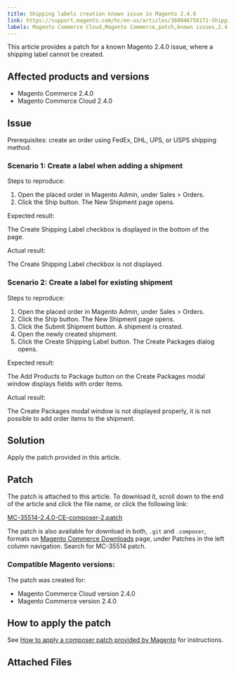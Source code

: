 ```yaml
---
title: Shipping labels creation known issue in Magento 2.4.0
link: https://support.magento.com/hc/en-us/articles/360046750171-Shipping-labels-creation-known-issue-in-Magento-2-4-0
labels: Magento Commerce Cloud,Magento Commerce,patch,known issues,2.4.0,shipping label
---
```


<p>This article provides a patch for a known Magento 2.4.0 issue, where a shipping label cannot be created.</p>
<h2>Affected products and versions</h2>
<ul>
<li>Magento Commerce 2.4.0</li>
<li>Magento Commerce Cloud 2.4.0</li>
</ul>
<h2>Issue</h2>
<p>Prerequisites: create an order using FedEx, DHL, UPS, or USPS shipping method.</p>
<h3>Scenario 1: Create a label when adding a shipment</h3>
<p>Steps to reproduce:</p>
<ol>
<li>Open the placed order in Magento Admin, under Sales &gt; Orders.</li>
<li>Click the Ship button. The New Shipment page opens. </li>
</ol>
<p>Expected result:</p>
<p>The Create Shipping Label checkbox is displayed in the bottom of the page. </p>
<p>Actual result:</p>
<p>The Create Shipping Label checkbox is not displayed.</p>
<h3>Scenario 2: Create a label for existing shipment</h3>
<p>Steps to reproduce:</p>
<ol>
<li>Open the placed order in Magento Admin, under Sales &gt; Orders.</li>
<li>Click the Ship button. The New Shipment page opens. </li>
<li>Click the Submit Shipment button. A shipment is created.</li>
<li>Open the newly created shipment.</li>
<li>Click the Create Shipping Label button. The Create Packages dialog opens.</li>
</ol>
<p>Expected result:</p>
<p>The Add Products to Package button on the Create Packages modal window displays fields with order items.</p>
<p>Actual result:</p>
<p>The Create Packages modal window is not displayed properly, it is not possible to add order items to the shipment.</p>
<h2>Solution</h2>
<p>Apply the patch provided in this article.</p>
<h2>Patch</h2>
<p>The patch is attached to this article. To download it, scroll down to the end of the article and click the file name, or click the following link:</p>
<p><a href="https://support.magento.com/hc/en-us/article_attachments/360063419631/MC-35514-2.4.0-CE-composer-2.patch">MC-35514-2.4.0-CE-composer-2.patch</a></p>
<p>The patch is also available for download in both, <code>.git</code> and <code>.composer</code>, formats on <a href="https://magento.com/tech-resources/download">Magento Commerce Downloads</a> page, under Patches in the left column navigation. Search for MC-35514 patch. </p>
<h3>Compatible Magento versions:</h3>
<p>The patch was created for:</p>
<ul>
<li>Magento Commerce Cloud version 2.4.0</li>
<li>Magento Commerce version 2.4.0</li>
</ul>
<h2>How to apply the patch</h2>
<p>See <a href="https://support.magento.com/hc/en-us/articles/360028367731">How to apply a composer patch provided by Magento</a> for instructions.</p>
<h2>Attached Files</h2>